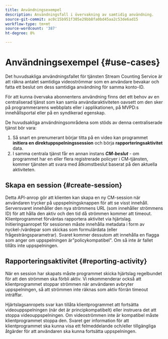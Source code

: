 ```yaml
---
title: Användningsexempel
description: Användningsfall i övervakning av samtidig användning.
source-git-commit: ac0c15b951f305e29bb8fa0bd45aa2c53de6ad15
workflow-type: tm+mt
source-wordcount: '387'
ht-degree: 0%

---
```



# Användningsexempel {#use-cases}

Det huvudsakliga användningsfallet för tjänsten Stream Counting Service är att räkna antalet samtidiga videoströmmar som en användare bevakar och fatta ett beslut om dess samtidiga användning för samma konto-ID.

För att kunna övervaka abonnentens användning finns det ett behov av en centraliserad tjänst som kan samla användaraktiviteten oavsett om den sker på programmerarens webbplats eller i applikationen, på MVPD:s innehållsportal eller på en syndikerad egenskap.

De huvudsakliga användningsområdena som stöds av denna centraliserade tjänst bör vara:

1. Så snart en prenumerant börjar titta på en video kan programmet **initiera en direktuppspelningssession** och börja **rapporteringsaktivitet** data.
1. I samma centrala tjänst får en annan instans ***CM-beslut*** - om programmet har en eller flera registrerade policyer i CM-tjänsten, kommer tjänsten att svara med åtkomstbeslut baserat på den aktuella aktiviteten.


## Skapa en session {#create-session}

Detta API-anrop gör att klienten kan skapa en ny CM-session när användaren trycker på uppspelningsknappen för att se visst innehåll. Serversvaret innehåller den nya strömmens URL (som innehåller strömmens ID) för att hålla den aktiv och den tid då strömmen kommer att timeout. Klientprogrammet förväntas rapportera aktivitet via hjärtslag. Initieringsanropet för sessionen måste innehålla metadata i form av nyckel-/värdepar som skickas som formulärdata (eller frågesträngsparametrar). Svaret kommer dessutom att innehålla en flagga som anger om uppspelningen är&quot;policykompatibel&quot;. Om så inte är fallet tillåts inte uppspelningen.

## Rapporteringsaktivitet {#reporting-activity}

När en session har skapats måste programmet skicka hjärtslag regelbundet för att den strömmen ska förbli aktiv. Vi rekommenderar också att klientprogrammet stoppar strömmen när användaren avbryter uppspelningen, så att strömmen inte räknas som aktiv förrän timeout inträffar.

Hjärtslagsanropets svar kan tillåta klientprogrammet att fortsätta videouppspelningen (när det är principkompatibelt) eller instruera det att stoppa videouppspelningen. Om videoströmmen inte är kompatibel måste klientprogrammet stoppa den. Svaret ger information för att klientprogrammet ska kunna visa ett felmeddelande och/eller tillgängliga åtgärder för att användaren ska kunna fortsätta uppspelningen.
